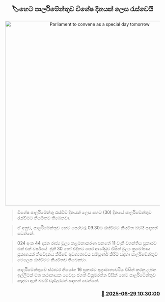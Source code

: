 <p align='center'><b><h2 align='center' title='Parliament to convene as a special day tomorrow'>🏷හෙට පාර්ලිමේන්තුව විශේෂ දිනයක් ලෙස රැස්වෙයි</h2></b></p>
<p align='center'><img src='https://helakuru.sgp1.cdn.digitaloceanspaces.com/esana/images/lib/parliment-new-01[1].jpg' width='600' alt='Parliament to convene as a special day tomorrow'></p>

> විශේෂ පාර්ලි‍මේන්තු රැස්වීම් දිනයක් ලෙස හෙට (30) දිනයේ පාර්ලිමේන්තුව රැස්වීමට නියමිතව තිබෙනවා.

> ඒ අනුව, පාර්ලිමේන්තුව හෙට පෙරවරු 09.30ට රැස්වීම‍ට නියමිත බවයි සඳහන් වෙන්නේ.

> 024 අංක 44 දරන රාජ්‍ය මූල්‍ය කළමනාකරණ පනතේ 11 වැනි වගන්තිය ප්‍රකාරව එක් එක් වර්ෂයේ  ජූනි 30 හෝ එදිනට පෙර ආණ්ඩුව විසින් මූල්‍ය ක්‍රමෝපාය ප්‍රකාශයක් නිවේදනය කිරීමේ අවශ්‍යතාවය සම්පූර්ණ කිරීම සඳහා පාර්ලිමේන්තුව මෙලෙස රැස්වීමට නියමිතව තිබෙනවා.

> පාර්ලිමේන්තුවේ ස්ථාවර නියෝග 16 ප්‍රකාරව අග්‍රාමාත්‍යවරිය විසින් කරනු ලබන ඉල්ලීමක් මත කථානායක වෛද්‍ය ජගත් වික්‍රමරත්න විසින් හෙට පාර්ලිමේන්තුව කැඳවා ඇති බවයි වැඩිදුරටත් සඳහන් වෙන්නේ.



<h3 align='right'><a href='https://www.helakuru.lk/esana/p/111434/'>📅 2025-06-29 10:30:00</a></h3>
